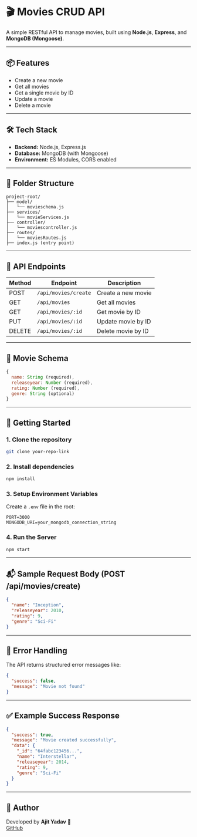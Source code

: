 # 🎬 Movies CRUD API

A simple RESTful API to manage movies, built using **Node.js**, **Express**, and **MongoDB (Mongoose)**.

---

## 📦 Features

- Create a new movie
- Get all movies
- Get a single movie by ID
- Update a movie
- Delete a movie

---

## 🛠 Tech Stack

- **Backend:** Node.js, Express.js
- **Database:** MongoDB (with Mongoose)
- **Environment:** ES Modules, CORS enabled

---

## 📁 Folder Structure

```
project-root/
├── model/
│   └── movieschema.js
├── services/
│   └── movieServices.js
├── controller/
│   └── moviescontroller.js
├── routes/
│   └── moviesRoutes.js
├── index.js (entry point)
```

---

## 📄 API Endpoints

| Method | Endpoint               | Description           |
|--------|------------------------|-----------------------|
| POST   | `/api/movies/create`   | Create a new movie    |
| GET    | `/api/movies`          | Get all movies        |
| GET    | `/api/movies/:id`      | Get movie by ID       |
| PUT    | `/api/movies/:id`      | Update movie by ID    |
| DELETE | `/api/movies/:id`      | Delete movie by ID    |

---

## 🧾 Movie Schema

```js
{
  name: String (required),
  releaseyear: Number (required),
  rating: Number (required),
  genre: String (optional)
}
```

---

## 🚀 Getting Started

### 1. Clone the repository

```bash
git clone your-repo-link
```

### 2. Install dependencies

```bash
npm install
```

### 3. Setup Environment Variables

Create a `.env` file in the root:

```
PORT=3000
MONGODB_URI=your_mongodb_connection_string
```

### 4. Run the Server

```bash
npm start
```

---

## 📬 Sample Request Body (POST /api/movies/create)

```json
{
  "name": "Inception",
  "releaseyear": 2010,
  "rating": 9,
  "genre": "Sci-Fi"
}
```

---

## 📮 Error Handling

The API returns structured error messages like:

```json
{
  "success": false,
  "message": "Movie not found"
}
```

---

## ✅ Example Success Response

```json
{
  "success": true,
  "message": "Movie created successfully",
  "data": {
    "_id": "64fabc123456...",
    "name": "Interstellar",
    "releaseyear": 2014,
    "rating": 9,
    "genre": "Sci-Fi"
  }
}
```

---

## 💬 Author

Developed by **Ajit Yadav** 🚀  
[GitHub](https://github.com/ajit180)